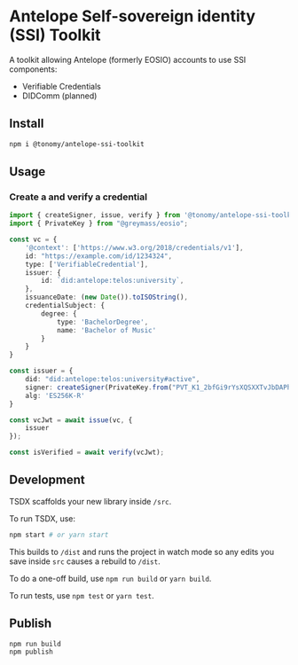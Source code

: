 # Antelope Self-sovereign identity (SSI) Toolkit

A toolkit allowing Antelope (formerly EOSIO) accounts to use SSI components:

- Verifiable Credentials
- DIDComm (planned)

## Install

```bash
npm i @tonomy/antelope-ssi-toolkit
```

## Usage

### Create a and verify a credential

```typescript
import { createSigner, issue, verify } from '@tonomy/antelope-ssi-toolkit';
import { PrivateKey } from "@greymass/eosio";

const vc = {
    '@context': ['https://www.w3.org/2018/credentials/v1'],
    id: "https://example.com/id/1234324",
    type: ['VerifiableCredential'],
    issuer: {
        id: `did:antelope:telos:university`,
    },
    issuanceDate: (new Date()).toISOString(),
    credentialSubject: {
        degree: {
            type: 'BachelorDegree',
            name: 'Bachelor of Music'
        }
    }
}

const issuer = {
    did: "did:antelope:telos:university#active",
    signer: createSigner(PrivateKey.from("PVT_K1_2bfGi9rYsXQSXXTvJbDAPhHLQUojjaNLomdm3cEJ1XTzMqUt3V")),
    alg: 'ES256K-R'
}

const vcJwt = await issue(vc, {
    issuer
});

const isVerified = await verify(vcJwt);
```

## Development

TSDX scaffolds your new library inside `/src`.

To run TSDX, use:

```bash
npm start # or yarn start
```

This builds to `/dist` and runs the project in watch mode so any edits you save inside `src` causes a rebuild to `/dist`.

To do a one-off build, use `npm run build` or `yarn build`.

To run tests, use `npm test` or `yarn test`.

## Publish

```bash
npm run build
npm publish
```
